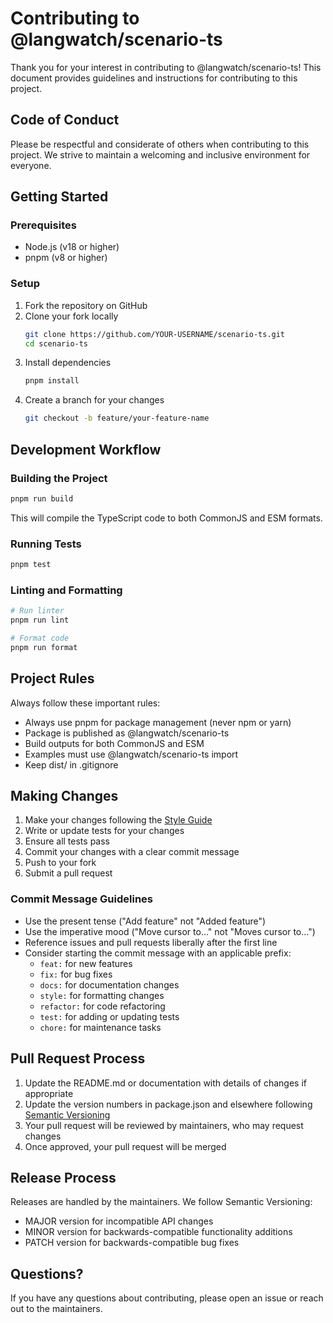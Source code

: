 # Contributing to @langwatch/scenario-ts

Thank you for your interest in contributing to @langwatch/scenario-ts! This document provides guidelines and instructions for contributing to this project.

## Code of Conduct

Please be respectful and considerate of others when contributing to this project. We strive to maintain a welcoming and inclusive environment for everyone.

## Getting Started

### Prerequisites

- Node.js (v18 or higher)
- pnpm (v8 or higher)

### Setup

1. Fork the repository on GitHub
2. Clone your fork locally
   ```bash
   git clone https://github.com/YOUR-USERNAME/scenario-ts.git
   cd scenario-ts
   ```
3. Install dependencies
   ```bash
   pnpm install
   ```
4. Create a branch for your changes
   ```bash
   git checkout -b feature/your-feature-name
   ```

## Development Workflow

### Building the Project

```bash
pnpm run build
```

This will compile the TypeScript code to both CommonJS and ESM formats.

### Running Tests

```bash
pnpm test
```

### Linting and Formatting

```bash
# Run linter
pnpm run lint

# Format code
pnpm run format
```

## Project Rules

Always follow these important rules:

- Always use pnpm for package management (never npm or yarn)
- Package is published as @langwatch/scenario-ts
- Build outputs for both CommonJS and ESM
- Examples must use @langwatch/scenario-ts import
- Keep dist/ in .gitignore

## Making Changes

1. Make your changes following the [Style Guide](./STYLE_GUIDE.md)
2. Write or update tests for your changes
3. Ensure all tests pass
4. Commit your changes with a clear commit message
5. Push to your fork
6. Submit a pull request

### Commit Message Guidelines

- Use the present tense ("Add feature" not "Added feature")
- Use the imperative mood ("Move cursor to..." not "Moves cursor to...")
- Reference issues and pull requests liberally after the first line
- Consider starting the commit message with an applicable prefix:
  - `feat:` for new features
  - `fix:` for bug fixes
  - `docs:` for documentation changes
  - `style:` for formatting changes
  - `refactor:` for code refactoring
  - `test:` for adding or updating tests
  - `chore:` for maintenance tasks

## Pull Request Process

1. Update the README.md or documentation with details of changes if appropriate
2. Update the version numbers in package.json and elsewhere following [Semantic Versioning](https://semver.org/)
3. Your pull request will be reviewed by maintainers, who may request changes
4. Once approved, your pull request will be merged

## Release Process

Releases are handled by the maintainers. We follow Semantic Versioning:

- MAJOR version for incompatible API changes
- MINOR version for backwards-compatible functionality additions
- PATCH version for backwards-compatible bug fixes

## Questions?

If you have any questions about contributing, please open an issue or reach out to the maintainers.
